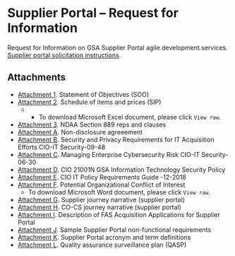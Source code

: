 # Supplier Portal – Request for Information
Request for Information on GSA Supplier Portal agile development services. [Supplier portal solicitation instructions](https://github.com/GSA/supplier-portal-rfi/blob/main/Supplier%20Portal%20Solicitation%20Instructions%20Draft%20RFQ.pdf). 

## Attachments
- [Attachment 1](https://github.com/GSA/supplier-portal-rfi/blob/main/Supplier%20Portal%20SOO.pdf). Statement of Objectives (SOO) 
- [Attachment 2](https://github.com/GSA/supplier-portal-rfi/blob/main/Supplier%20Portal%20SIP.xlsx). Schedule of items and prices (SIP)
  - - To download Microsoft Excel document, please click `View raw`. 
- [Attachment 3](https://github.com/GSA/supplier-portal-rfi/blob/main/NDAA%20Section%20889%20Reps%20%26%20Clauses%20.pdf). NDAA Section 889 reps and clauses 
- [Attachment A](https://github.com/GSA/supplier-portal-rfi/blob/main/SOO%20NDA.pdf). Non-disclosure agreeement 
- [Attachment B](https://github.com/GSA/supplier-portal-rfi/blob/main/Security%20and%20Privacy%20Requirements%20for%20IT%20Acquisition%20Efforts%20CIO-IT%20Security-09-48.pdf). Security and Privacy Requirements for IT Acquisition Efforts CIO-IT Security-09-48
- [Attachment C](https://github.com/GSA/supplier-portal-rfi/blob/main/Managing%20Enterprise%20Cybersecurity%20Risk%20CIO-IT%20Security-06-30.pdf). Managing Enterprise Cybersecurity Risk CIO-IT Security-06-30
- [Attachment D](https://github.com/GSA/supplier-portal-rfi/blob/main/CIO_21001N_GSA_Information_Technology_Security_Policy.pdf). CIO 21001N GSA Information Technology Security Policy
- [Attachment E](https://github.com/GSA/supplier-portal-rfi/blob/main/CIO-12-2018%20Revision%202%20Final_%20IT%20Policy%20Requirements%20Guide.pdf). CIO IT Policy Requirements Guide -12-2018
- [Attachment F](https://github.com/GSA/supplier-portal-rfi/blob/main/Conflict%20of%20Interest.docx). Potential Organizational Conflict of Interest
  - To download Microsoft Word document, please click `View raw`. 
- [Attachment G](https://github.com/GSA/supplier-portal-rfi/blob/main/Supplier%20Journey%20Narrative%20(Supplier%20Portal).pdf). Supplier journey narrative (supplier portal)
- [Attachment H](https://github.com/GSA/supplier-portal-rfi/blob/main/CO-CS%20User%20Journey%20Narrative%20(Supplier%20Portal).pdf). CO-CS journey narrative (supplier portal)
- [Attachment I](https://github.com/GSA/supplier-portal-rfi/blob/main/Description%20of%20FAS%20Acquisition%20Applications%20for%20Supplier%20Portal.pdf). Description of FAS Acquisition Applications for Supplier Portal
- [Attachment J](https://github.com/GSA/supplier-portal-rfi/blob/main/Sample%20of%20Top%20NFRs%20for%20Supplier%20Portal.pdf). Sample Supplier Portal non-functional requirements
- [Attachment K](https://github.com/GSA/supplier-portal-rfi/blob/main/Supplier%20Portal%20RFQ%20Acronym%20and%20Term%20Defintions.pdf). Supplier Portal acronym and term definitions
- [Attachment L](https://github.com/GSA/supplier-portal-rfi/blob/main/Supplier%20Portal%20QASP.pdf). Quality assurance surveillance plan (QASP)
